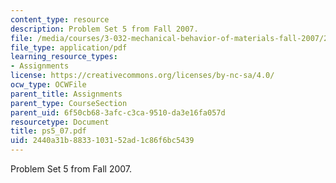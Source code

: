 ```yaml
---
content_type: resource
description: Problem Set 5 from Fall 2007.
file: /media/courses/3-032-mechanical-behavior-of-materials-fall-2007/2440a31b8833103152ad1c86f6bc5439_ps5_07.pdf
file_type: application/pdf
learning_resource_types:
- Assignments
license: https://creativecommons.org/licenses/by-nc-sa/4.0/
ocw_type: OCWFile
parent_title: Assignments
parent_type: CourseSection
parent_uid: 6f50cb68-3afc-c3ca-9510-da3e16fa057d
resourcetype: Document
title: ps5_07.pdf
uid: 2440a31b-8833-1031-52ad-1c86f6bc5439
---
```

Problem Set 5 from Fall 2007.